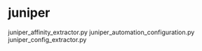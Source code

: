 # juniper
juniper_affinity_extractor.py
juniper_automation_configuration.py
juniper_config_extractor.py
